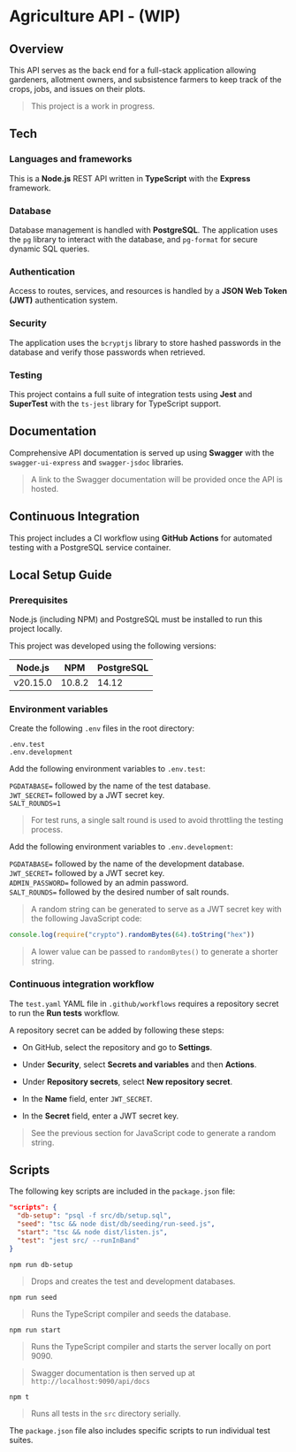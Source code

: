 # Agriculture API - (WIP)

## Overview

This API serves as the back end for a full-stack application allowing gardeners, allotment owners, and subsistence farmers to keep track of the crops, jobs, and issues on their plots.

> This project is a work in progress.

## Tech

### Languages and frameworks

This is a **Node.js** REST API written in **TypeScript** with the **Express** framework.

### Database

Database management is handled with **PostgreSQL**. The application uses the `pg` library to interact with the database, and `pg-format` for secure dynamic SQL queries. 

### Authentication

Access to routes, services, and resources is handled by a **JSON Web Token (JWT)** authentication system.

### Security

The application uses the `bcryptjs` library to store hashed passwords in the database and verify those passwords when retrieved.

### Testing

This project contains a full suite of integration tests using **Jest** and **SuperTest** with the `ts-jest` library for TypeScript support.

## Documentation

Comprehensive API documentation is served up using **Swagger** with the `swagger-ui-express` and `swagger-jsdoc` libraries.

> A link to the Swagger documentation will be provided once the API is hosted.

## Continuous Integration

This project includes a CI workflow using **GitHub Actions** for automated testing with a PostgreSQL service container.

## Local Setup Guide

### Prerequisites

Node.js (including NPM) and PostgreSQL must be installed to run this project locally.

This project was developed using the following versions:

| Node.js | NPM | PostgreSQL |
| --- | --- | --- |
| v20.15.0 | 10.8.2 | 14.12 |

### Environment variables

Create the following `.env` files in the root directory:

`.env.test`\
`.env.development`

Add the following environment variables to `.env.test`:

`PGDATABASE=` followed by the name of the test database.\
`JWT_SECRET=` followed by a JWT secret key.\
`SALT_ROUNDS=1`

> For test runs, a single salt round is used to avoid throttling the testing process.

Add the following environment variables to `.env.development`:

`PGDATABASE=` followed by the name of the development database.\
`JWT_SECRET=` followed by a JWT secret key.\
`ADMIN_PASSWORD=` followed by an admin password.\
`SALT_ROUNDS=` followed by the desired number of salt rounds.

> A random string can be generated to serve as a JWT secret key with the following JavaScript code:

```js
console.log(require("crypto").randomBytes(64).toString("hex"))
```

> A lower value can be passed to `randomBytes()` to generate a shorter string.

### Continuous integration workflow

The `test.yaml` YAML file in `.github/workflows` requires a repository secret to run the **Run tests** workflow.

A repository secret can be added by following these steps:

- On GitHub, select the repository and go to **Settings**.

- Under **Security**, select **Secrets and variables** and then **Actions**.

- Under **Repository secrets**, select **New repository secret**.

- In the **Name** field, enter `JWT_SECRET`.

- In the **Secret** field, enter a JWT secret key.

> See the previous section for JavaScript code to generate a random string.

## Scripts

The following key scripts are included in the `package.json` file:

```json
"scripts": {
  "db-setup": "psql -f src/db/setup.sql",
  "seed": "tsc && node dist/db/seeding/run-seed.js",
  "start": "tsc && node dist/listen.js",
  "test": "jest src/ --runInBand"
}
```

`npm run db-setup`
> Drops and creates the test and development databases.

`npm run seed`
> Runs the TypeScript compiler and seeds the database.

`npm run start`
> Runs the TypeScript compiler and starts the server locally on port 9090. 

> Swagger documentation is then served up at `http://localhost:9090/api/docs`

`npm t`
> Runs all tests in the `src` directory serially.

The `package.json` file also includes specific scripts to run individual test suites.
